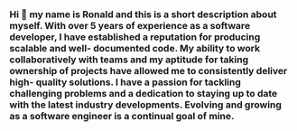 ### Hi 👋 my name is Ronald and this is a short description about myself. With over 5 years of experience as a software developer, I have established a reputation for producing scalable and well- documented code. My ability to work collaboratively with teams and my aptitude for taking ownership of projects have allowed me to consistently deliver high- quality solutions. I have a passion for tackling challenging problems and a dedication to staying up to date with the latest industry developments. Evolving and growing as a software engineer is a continual goal of mine.

